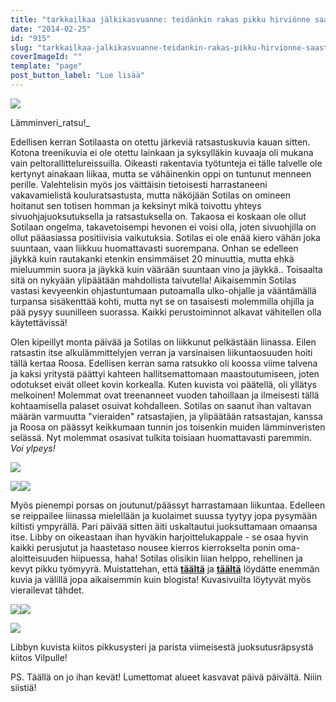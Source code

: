 ```yaml
---
title: "tarkkailkaa jälkikasvuanne: teidänkin rakas pikku hirviönne saastaa kotiin salakuljettaa!"
date: "2014-02-25"
id: "915"
slug: "tarkkailkaa-jalkikasvuanne-teidankin-rakas-pikku-hirvionne-saastaa-kotiin-salakuljettaa"
coverImageId: ""
template: "page"
post_button_label: "Lue lisää"
---
```


[![](/images/IMG_0288_.png)](http://1.bp.blogspot.com/-dNV6KP6_nfI/Uwy2FfnpAQI/AAAAAAAAH84/q8r1v9UWXro/s1600/IMG_0288_.png)

Lämminveri_ratsu!_

  

Edellisen kerran Sotilaasta on otettu järkeviä ratsastuskuvia kauan sitten. Kotona treenikuvia ei ole otettu lainkaan ja syksylläkin kuvaaja oli mukana vain peltorallittelureissuilla. Oikeasti rakentavia työtunteja ei tälle talvelle ole kertynyt ainakaan liikaa, mutta se vähäinenkin oppi on tuntunut menneen perille. Valehtelisin myös jos väittäisin tietoisesti harrastaneeni vakavamielistä kouluratsastusta, mutta näköjään Sotilas on omineen hoitanut sen totisen homman ja keksinyt mikä toivottu yhteys sivuohjajuoksutuksella ja ratsastuksella on. Takaosa ei koskaan ole ollut Sotilaan ongelma, takavetoisempi hevonen ei voisi olla, joten sivuohjilla on ollut pääasiassa positiivisia vaikutuksia. Sotilas ei ole enää kiero vähän joka suuntaan, vaan liikkuu huomattavasti suorempana. Onhan se edelleen jäykkä kuin rautakanki etenkin ensimmäiset 20 minuuttia, mutta ehkä mieluummin suora ja jäykkä kuin väärään suuntaan vino ja jäykkä.. Toisaalta sitä on nykyään ylipäätään mahdollista taivutella! Aikaisemmin Sotilas vastasi kevyeenkin ohjastuntumaan putoamalla ulko-ohjalle ja vääntämällä turpansa sisäkenttää kohti, mutta nyt se on tasaisesti molemmilla ohjilla ja pää pysyy suunilleen suorassa. Kaikki perustoiminnot alkavat vähitellen olla käytettävissä!  
  
Olen kipeillyt monta päivää ja Sotilas on liikkunut pelkästään liinassa. Eilen ratsastin itse alkulämmittelyjen verran ja varsinaisen liikuntaosuuden hoiti tällä kertaa Roosa. Edellisen kerran sama ratsukko oli koossa viime talvena ja kaksi yritystä päättyi kahteen hallitsemattomaan maastoutumiseen, joten odotukset eivät olleet kovin korkealla. Kuten kuvista voi päätellä, oli yllätys melkoinen! Molemmat ovat treenanneet vuoden tahoillaan ja ilmeisesti tällä kohtaamisella palaset osuivat kohdalleen. Sotilas on saanut ihan valtavan määrän varmuutta "vieraiden" ratsastajien, ja ylipäätään ratsastajan, kanssa ja Roosa on päässyt keikkumaan tunnin jos toisenkin muiden lämminveristen selässä. Nyt molemmat osasivat tulkita toisiaan huomattavasti paremmin. _Voi ylpeys!_

  

[![](/images/IMG_0292_.png)](http://1.bp.blogspot.com/-ARJCqUfRMKY/Uwy2FrkkjOI/AAAAAAAAH88/dNqAYhddDBI/s1600/IMG_0292_.png)

  

[![](/images/IMG_0032_.png)](http://1.bp.blogspot.com/-3d8hMmt8nVM/UwzAxKaAPaI/AAAAAAAAH-Y/An9NtIDyAc8/s1600/IMG_0032_.png)[![](/images/IMG_0049_.png)](http://1.bp.blogspot.com/-MlmyUx1RyWs/UwzAxcpKKJI/AAAAAAAAH-g/QrHDYnTOZLo/s1600/IMG_0049_.png)

  

Myös pienempi porsas on joutunut/päässyt harrastamaan liikuntaa. Edelleen se reippailee liinassa mielellään ja kuolaimet suussa tyytyy jopa pysymään kiltisti ympyrällä. Pari päivää sitten äiti uskaltautui juoksuttamaan omaansa itse. Libby on oikeastaan ihan hyväkin harjoittelukappale - se osaa hyvin kaikki perusjutut ja haastetaso nousee kierros kierrokselta ponin oma-aloitteisuuden hiipuessa, haha! Sotilas olisikin liian helppo, rehellinen ja kevyt pikku työmyyrä. Muistattehan, että **[täältä](http://maisaw.otukset.fi/kuvat/2014/Iidaliina/)** ja **[täältä](http://maisaw.otukset.fi/kuvat/2014/Unknown+Soldier/)** löydätte enemmän kuvia ja välillä jopa aikaisemmin kuin blogista! Kuvasivuilta löytyvät myös vierailevat tähdet.

  

[![](/images/IMG_0214_.png)](http://3.bp.blogspot.com/-aldY9cVbJUM/UwzAy8ryJMI/AAAAAAAAH-0/2MK7WYg16v0/s1600/IMG_0214_.png)[![](/images/IMG_0318.JPG)](http://3.bp.blogspot.com/-IhT6UIs3Sb4/UwzGDFAERxI/AAAAAAAAH_I/doRtWR2t8oQ/s1600/IMG_0318.JPG)

  

[![](/images/IMG_0338_.png)](http://3.bp.blogspot.com/-_EZDqcdgRic/UwzGDvwD75I/AAAAAAAAH_Q/jIaWY_00vLM/s1600/IMG_0338_.png)

  

Libbyn kuvista kiitos pikkusysteri ja parista viimeisestä juoksutusräpsystä kiitos Vilpulle!

PS. Täällä on jo ihan kevät! Lumettomat alueet kasvavat päivä päivältä. Niiin siistiä!
